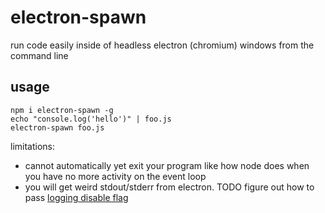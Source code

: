 # electron-spawn

run code easily inside of headless electron (chromium) windows from the command line

## usage

```
npm i electron-spawn -g
echo "console.log('hello')" | foo.js
electron-spawn foo.js
```

limitations:

- cannot automatically yet exit your program like how node does when you have no more activity on the event loop
- you will get weird stdout/stderr from electron. TODO figure out how to pass [logging disable flag](https://github.com/atom/electron/pull/1295)
